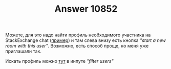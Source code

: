 ﻿---
title: "Answer 10852"
se.owner.user_id: 398802
se.owner.display_name: "dIm0n"
se.owner.link: "https://ru.meta.stackoverflow.com/users/398802/dim0n"
se.answer_id: 10852
se.question_id: 10850
se.post_type: answer
se.is_accepted: True
---
<p>Можете, для это надо найти профиль необходимого участника на StackExchange chat (<a href="https://chat.stackexchange.com/users/233645/0xdb">пример</a>) и там слева внизу есть  кнопка <em>&quot;start a new room with this user&quot;</em>. Возможно, есть способ проще, но меня уже приглашали так.</p>
<p>Искать профиль можно <a href="https://chat.stackexchange.com/users?tab=all&amp;sort=recent">тут</a> в инпуте <em>&quot;filter users&quot;</em></p>
